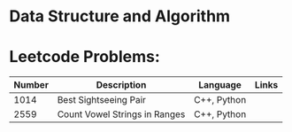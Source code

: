 # Data Structure and Algorithm<br>
# Leetcode Problems:
|     Number   | Description               | Language  | Links |
|--------------|------------------------------------|-----------|-------|
| 1014         | Best Sightseeing Pair              | C++, Python|      |
| 2559         | Count Vowel Strings in Ranges      | C++, Python|      |

